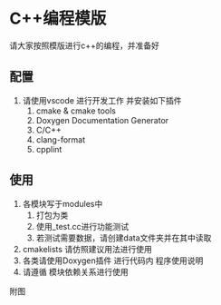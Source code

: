 # C++编程模版

请大家按照模版进行c++的编程，并准备好

## 配置

1. 请使用vscode 进行开发工作 并安装如下插件
    1. cmake & cmake tools
    2. Doxygen Documentation Generator
    3. C/C++ 
    4. clang-format
    5. cpplint


## 使用

1. 各模块写于modules中
    1. 打包为类
    2. 使用_test.cc进行功能测试
    3. 若测试需要数据，请创建data文件夹并在其中读取
2. cmakelists 请仿照建议用法进行使用
3. 各类请使用Doxygen插件 进行代码内 程序使用说明
4. 请遵循 模块依赖关系进行使用 

附图